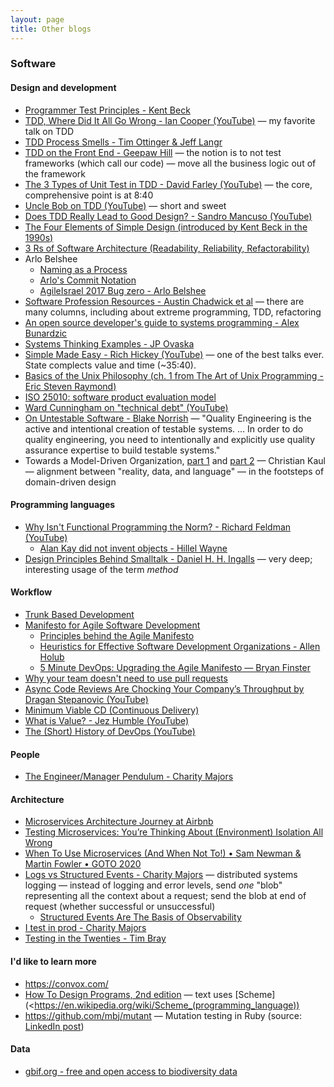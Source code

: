 ```yaml
---
layout: page
title: Other blogs
---
```


### Software

#### Design and development

- [Programmer Test Principles - Kent Beck](https://medium.com/@kentbeck_7670/programmer-test-principles-d01c064d7934)
- [TDD, Where Did It All Go Wrong - Ian Cooper (YouTube)](https://www.youtube.com/watch?v=EZ05e7EMOLM) — my favorite talk on TDD
- [TDD Process Smells - Tim Ottinger & Jeff Langr](http://agileinaflash.blogspot.com/2009/03/tdd-process-smells.html)
- [TDD on the Front End - Geepaw Hill](https://www.geepawhill.org/2020/03/11/tdd-on-the-front-end/) — the notion is to not test frameworks (which call our code) — move all the business logic out of the framework
- [The 3 Types of Unit Test in TDD - David Farley (YouTube)](https://www.youtube.com/watch?v=W40mpZP9xQQ) — the core, comprehensive point is at 8:40
- [Uncle Bob on TDD (YouTube)](https://www.youtube.com/watch?v=GvAzrC6-spQ) — short and sweet
- [Does TDD Really Lead to Good Design? - Sandro Mancuso (YouTube)](https://www.youtube.com/watch?v=KyFVA4Spcgg)
- [The Four Elements of Simple Design (introduced by Kent Beck in the 1990s)](https://gist.github.com/O-I/cf6eecc3c27200fdce652fc6f88d1a60)
- [3 Rs of Software Architecture (Readability, Reliability, Refactorability)](https://github.com/ryanmcdermott/3rs-of-software-architecture)
- Arlo Belshee
  - [Naming as a Process](https://www.digdeeproots.com/articles/on/naming-process/)
  - [Arlo's Commit Notation](https://github.com/RefactoringCombos/ArlosCommitNotation)
  - [AgileIsrael 2017 Bug zero - Arlo Belshee](https://www.youtube.com/watch?v=ImfWkxE7CJ8)
- [Software Profession Resources - Austin Chadwick et al](https://trello.com/b/1lfMkCOh/software-profession-resources) — there are many columns, including about extreme programming, TDD, refactoring
- [An open source developer's guide to systems programming - Alex Bunardzic](https://opensource.com/article/22/4/systems-programming?sc_cid=7016000000127ECAAY)
- [Systems Thinking Examples - JP Ovaska](https://jpovaska.com/category/systems-thinking-examples/)
- [Simple Made Easy - Rich Hickey (YouTube)](https://www.youtube.com/watch?v=SxdOUGdseq4) — one of the best talks ever. State complects value and time (~35:40).
- [Basics of the Unix Philosophy (ch. 1 from The Art of Unix Programming - Eric Steven Raymond)](http://www.catb.org/~esr/writings/taoup/html/ch01s06.html)
- [ISO 25010: software product evaluation model](https://iso25000.com/index.php/en/iso-25000-standards/iso-25010)
- [Ward Cunningham on "technical debt" (YouTube)](https://www.youtube.com/watch?v=pqeJFYwnkjE)
- [On Untestable Software - Blake Norrish](https://medium.com/slalom-build/on-untestable-software-6e64c34bfbad) — "Quality Engineering is the active and intentional creation of testable systems. ... In order to do quality engineering, you need to intentionally and explicitly use quality assurance expertise to build testable systems."
- Towards a Model-Driven Organization, [part 1](https://modelyourreality.substack.com/p/towards-a-model-driven-organization-part-1) and [part 2](https://modelyourreality.substack.com/p/towards-a-model-driven-organization-part-2) — Christian Kaul — alignment between "reality, data, and language" — in the footsteps of domain-driven design

#### Programming languages

- [Why Isn't Functional Programming the Norm? - Richard Feldman (YouTube)](https://www.youtube.com/watch?v=QyJZzq0v7Z4)
  - [Alan Kay did not invent objects - Hillel Wayne](https://www.hillelwayne.com/post/alan-kay/)
- [Design Principles Behind Smalltalk - Daniel H. H. Ingalls](https://www.cs.virginia.edu/~evans/cs655/readings/smalltalk.html) — very deep; interesting usage of the term _method_

#### Workflow

- [Trunk Based Development](https://trunkbaseddevelopment.com/)
- [Manifesto for Agile Software Development](https://agilemanifesto.org/)
  - [Principles behind the Agile Manifesto](https://agilemanifesto.org/principles.html)
  - [Heuristics for Effective Software Development Organizations - Allen Holub](https://holub.com/heuristics/)
  - [5 Minute DevOps: Upgrading the Agile Manifesto — Bryan Finster](https://bdfinst.medium.com/5-minute-devops-upgrading-the-agile-manifesto-1dba5f6ef931)
- [Why your team doesn't need to use pull requests](https://infrastructure-as-code.com/book/2021/01/02/pull-requests.html)
- [Async Code Reviews Are Chocking Your Company’s Throughput by Dragan Stepanovic (YouTube)](https://www.youtube.com/watch?v=ZlLZEQQBcFg)
- [Minimum Viable CD (Continuous Delivery)](https://minimumcd.org/minimumcd/)
- [What is Value? - Jez Humble (YouTube)](https://www.youtube.com/watch?v=ESOaDiv3lXA)
- [The (Short) History of DevOps (YouTube)](https://www.youtube.com/watch?v=o7-IuYS0iSE)

#### People

- [The Engineer/Manager Pendulum - Charity Majors](https://charity.wtf/2017/05/11/the-engineer-manager-pendulum/)

#### Architecture

- [Microservices Architecture Journey at Airbnb](https://qeunit.com/blog/airbnbs-microservices-architecture-journey-to-quality-engineering)
- [Testing Microservices: You’re Thinking About (Environment) Isolation All Wrong](https://blog.getambassador.io/testing-microservices-youre-thinking-about-environment-isolation-all-wrong-84f22034a6ef)
- [When To Use Microservices (And When Not To!) • Sam Newman & Martin Fowler • GOTO 2020](https://youtu.be/GBTdnfD6s5Q)
- [Logs vs Structured Events - Charity Majors](https://charity.wtf/2019/02/05/logs-vs-structured-events/) — distributed systems logging — instead of logging and error levels, send _one_ "blob" representing all the context about a request; send the blob at end of request (whether successful or unsuccessful)
  - [Structured Events Are The Basis of Observability](https://www.honeycomb.io/resources/structured-events-are-the-basis-of-observability-thanks)
- [I test in prod - Charity Majors](https://increment.com/testing/i-test-in-production/)
- [Testing in the Twenties - Tim Bray](https://www.tbray.org/ongoing/When/202x/2021/05/15/Testing-in-2021)

#### I'd like to learn more

- https://convox.com/
- [How To Design Programs, 2nd edition](http://htdp.org/2022-6-7/Book/index.html) — text uses [Scheme](<https://en.wikipedia.org/wiki/Scheme_(programming_language))
- https://github.com/mbj/mutant — Mutation testing in Ruby (source: [LinkedIn post](https://www.linkedin.com/posts/alexbunardzic_if-the-team-is-doing-xp-including-tdd-activity-6963165373835747330-pjIh?utm_source=linkedin_share&utm_medium=member_desktop_web))

#### Data

- [gbif.org - free and open access to biodiversity data](https://www.gbif.org/)
